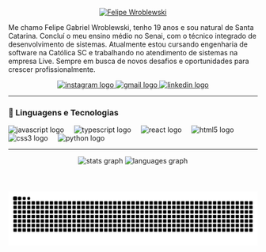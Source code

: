 <p align="center">
  <a href="https://git.io/typing-svg"><img src="https://readme-typing-svg.herokuapp.com?font=Poppins&weight=600&size=24&duration=1&pause=1000&color=76A2F7&center=true&multiline=true&repeat=false&width=435&lines=Felipe+Wroblewski" alt="Felipe Wroblewski" /></a>
</p>

Me chamo Felipe Gabriel Wroblewski, tenho 19 anos e sou natural de Santa Catarina. Concluí o meu ensino médio no Senai, com o técnico integrado de desenvolvimento de sistemas. Atualmente estou cursando engenharia de software na Católica SC e trabalhando no atendimento de sistemas na empresa Live. Sempre em busca de novos desafios e oportunidades para crescer profissionalmente.

<p align="center">
    <a href="https://www.instagram.com/felipg.w/">
        <img src="https://img.shields.io/static/v1?message=Instagram&logo=instagram&label=&color=E4405F&logoColor=white&labelColor=&style=for-the-badge" height="35" alt="instagram logo" />
    </a>
    <a href="mailto:gabrielfelipewroblewski@gmail.com">
        <img src="https://img.shields.io/static/v1?message=Gmail&logo=gmail&label=&color=D14836&logoColor=white&labelColor=&style=for-the-badge" height="35" alt="gmail logo" />
    </a>
    <a href="https://www.linkedin.com/in/felipe-gabriel-wroblewski-34647a305/">
        <img src="https://img.shields.io/static/v1?message=LinkedIn&logo=linkedin&label=&color=0077B5&logoColor=white&labelColor=&style=for-the-badge" height="35" alt="linkedin logo" />
    </a>
</p>

---

### 🤖 Linguagens e Tecnologias

<div align="left">
  
  <img src="https://cdn.jsdelivr.net/gh/devicons/devicon@latest/icons/html5/html5-plain-wordmark.svg" height="30" alt="javascript logo"  />
  <img width="12" />
  <img src="https://cdn.jsdelivr.net/gh/devicons/devicon@latest/icons/css3/css3-plain-wordmark.svg" height="30" alt="typescript logo"  />
  <img width="12" />
  <img src="https://cdn.jsdelivr.net/gh/devicons/devicon@latest/icons/react/react-original-wordmark.svg" height="30" alt="react logo"  />
  <img width="12" />
  <img src="https://cdn.jsdelivr.net/gh/devicons/devicon@latest/icons/tailwindcss/tailwindcss-original.svg" height="30" alt="html5 logo"  />
  <img width="12" />
  <img src="https://cdn.jsdelivr.net/gh/devicons/devicon@latest/icons/c/c-plain.svg" height="30" alt="css3 logo"  />
  <img width="12" />
  <img src="https://cdn.jsdelivr.net/gh/devicons/devicon/icons/python/python-original.svg" height="30" alt="python logo"  />
  <img width="12" />


</div>

---

<div align="center">
  <img src="https://github-readme-stats.vercel.app/api?username=FelipeTi18&hide_title=false&hide_rank=false&show_icons=true&include_all_commits=true&count_private=true&disable_animations=false&theme=dracula&locale=en&hide_border=false" height="150" alt="stats graph"  />
  <img src="https://github-readme-stats.vercel.app/api/top-langs?username=FelipeTi18&locale=en&hide_title=false&layout=compact&card_width=320&langs_count=5&theme=dracula&hide_border=false" height="150" alt="languages graph"  />
</div>

###

<br clear="both">

![snake animation](https://github.com/FelipeTi18/FelipeTi18/blob/output/snake.svg)

###
